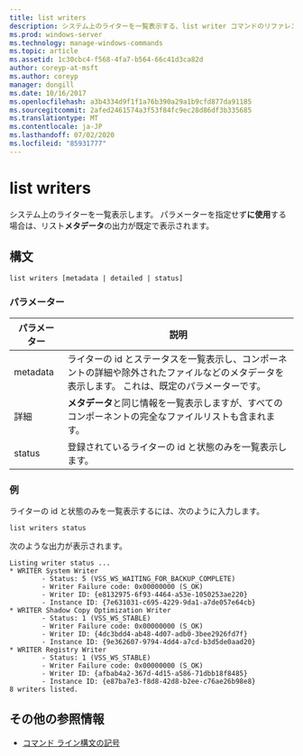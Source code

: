 ```yaml
---
title: list writers
description: システム上のライターを一覧表示する、list writer コマンドのリファレンス記事です。
ms.prod: windows-server
ms.technology: manage-windows-commands
ms.topic: article
ms.assetid: 1c30cbc4-f568-4fa7-b564-66c41d3ca82d
author: coreyp-at-msft
ms.author: coreyp
manager: dongill
ms.date: 10/16/2017
ms.openlocfilehash: a3b4334d9f1f1a76b390a29a1b9cfd877da91185
ms.sourcegitcommit: 2afed2461574a3f53f84fc9ec28d86df3b335685
ms.translationtype: MT
ms.contentlocale: ja-JP
ms.lasthandoff: 07/02/2020
ms.locfileid: "85931777"
---
```

# <a name="list-writers"></a>list writers

システム上のライターを一覧表示します。 パラメーターを指定せず**に使用**する場合は、リスト**メタデータ**の出力が既定で表示されます。

## <a name="syntax"></a>構文

```
list writers [metadata | detailed | status]
```

### <a name="parameters"></a>パラメーター

| パラメーター | 説明 |
| --------- | ----------- |
| metadata | ライターの id とステータスを一覧表示し、コンポーネントの詳細や除外されたファイルなどのメタデータを表示します。 これは、既定のパラメーターです。 |
| 詳細 | **メタデータ**と同じ情報を一覧表示しますが、すべてのコンポーネントの完全なファイルリストも含まれます。 |
| status | 登録されているライターの id と状態のみを一覧表示します。 |

### <a name="examples"></a>例

ライターの id と状態のみを一覧表示するには、次のように入力します。

```
list writers status
```

次のような出力が表示されます。

```
Listing writer status ...
* WRITER System Writer
        - Status: 5 (VSS_WS_WAITING_FOR_BACKUP_COMPLETE)
        - Writer Failure code: 0x00000000 (S_OK)
        - Writer ID: {e8132975-6f93-4464-a53e-1050253ae220}
        - Instance ID: {7e631031-c695-4229-9da1-a7de057e64cb}
* WRITER Shadow Copy Optimization Writer
        - Status: 1 (VSS_WS_STABLE)
        - Writer Failure code: 0x00000000 (S_OK)
        - Writer ID: {4dc3bdd4-ab48-4d07-adb0-3bee2926fd7f}
        - Instance ID: {9e362607-9794-4dd4-a7cd-b3d5de0aad20}
* WRITER Registry Writer
        - Status: 1 (VSS_WS_STABLE)
        - Writer Failure code: 0x00000000 (S_OK)
        - Writer ID: {afbab4a2-367d-4d15-a586-71dbb18f8485}
        - Instance ID: {e87ba7e3-f8d8-42d8-b2ee-c76ae26b98e8}
8 writers listed.
```

## <a name="additional-references"></a>その他の参照情報

- [コマンド ライン構文の記号](command-line-syntax-key.md)